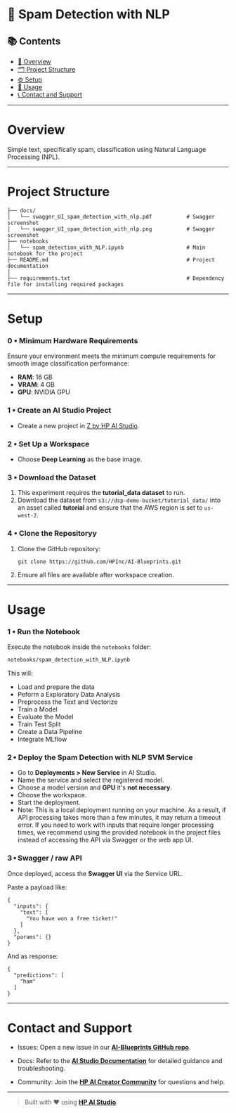 # 🚫 Spam Detection with NLP

## 📚 Contents

- [🧠 Overview](#overview)
- [🗂 Project Structure](#project-structure)
- [⚙️ Setup](#setup)
- [🚀 Usage](#usage)
- [📞 Contact and Support](#contact-and-support)

---

# Overview

Simple text, specifically spam, classification using Natural Language Processing (NPL).

---

# Project Structure

```
├── docs/
│   └── swagger_UI_spam_detection_with_nlp.pdf           # Swagger screenshot
│   └── swagger_UI_spam_detection_with_nlp.png           # Swagger screenshot
├── notebooks
│   └── spam_detection_with_NLP.ipynb                    # Main notebook for the project             
├── README.md                                            # Project documentation
│
├── requirements.txt                                     # Dependency file for installing required packages
```

---

# Setup

### 0 ▪ Minimum Hardware Requirements

Ensure your environment meets the minimum compute requirements for smooth image classification performance:

- **RAM**: 16 GB  
- **VRAM**: 4 GB  
- **GPU**: NVIDIA GPU

### 1 ▪ Create an AI Studio Project

- Create a new project in [Z by HP AI Studio](https://zdocs.datascience.hp.com/docs/aistudio/overview).

### 2 ▪ Set Up a Workspace

- Choose **Deep Learning** as the base image.

### 3 ▪ Download the Dataset
1. This experiment requires the **tutorial_data dataset** to run.
2. Download the dataset from `s3://dsp-demo-bucket/tutorial_data/` into an asset called **tutorial** and ensure that the AWS region is set to ```us-west-2```.

### 4 ▪ Clone the Repositoryy

1. Clone the GitHub repository:  
   ```
   git clone https://github.com/HPInc/AI-Blueprints.git
   ```

2. Ensure all files are available after workspace creation.

---

# Usage

### 1 ▪ Run the Notebook

Execute the notebook inside the `notebooks` folder:

```bash
notebooks/spam_detection_with_NLP.ipynb
```

This will:

- Load and prepare the data
- Peform a Exploratory Data Analysis
- Preprocess the Text and Vectorize
- Train a Model
- Evaluate the Model
- Train Test Split
- Create a Data Pipeline
- Integrate MLflow

### 2 ▪ Deploy the Spam Detection with NLP SVM Service

- Go to **Deployments > New Service** in AI Studio.
- Name the service and select the registered model.
- Choose a model version and **GPU** it's **not necessary**.
- Choose the workspace.
- Start the deployment.
- Note: This is a local deployment running on your machine. As a result, if API processing takes more than a few minutes, it may return a timeout error. If you need to work with inputs that require longer processing times, we recommend using the provided notebook in the project files instead of accessing the API via Swagger or the web app UI.

### 3 ▪ Swagger / raw API

Once deployed, access the **Swagger UI** via the Service URL.


Paste a payload like:

```
{
  "inputs": {
    "text": [
      "You have won a free ticket!"
    ]
  },
  "params": {}
}
```

And as response:

```
{
  "predictions": [
    "ham"
  ]
}

```
---

# Contact and Support  

- Issues: Open a new issue in our [**AI-Blueprints GitHub repo**](https://github.com/HPInc/AI-Blueprints).

- Docs: Refer to the **[AI Studio Documentation](https://zdocs.datascience.hp.com/docs/aistudio/overview)** for detailed guidance and troubleshooting. 

- Community: Join the [**HP AI Creator Community**](https://community.datascience.hp.com/) for questions and help.

---

> Built with ❤️ using [**HP AI Studio**](https://www.hp.com/us-en/workstations/ai-studio.html).
